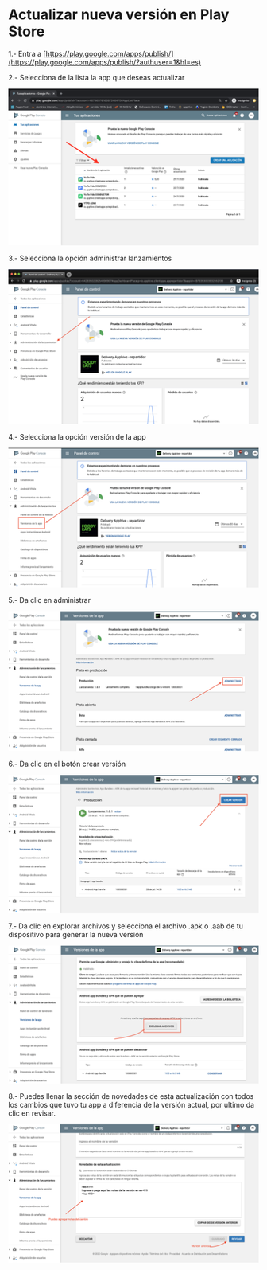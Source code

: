 # Actualizar nueva versión en Play Store

1.- Entra a [https://play.google.com/apps/publish/](https://play.google.com/apps/publish/?authuser=1&hl=es)  
  
2.- Selecciona de la lista la app que deseas actualizar 

![](../../.gitbook/assets/captura-de-pantalla-2020-08-19-a-la-s-15.07.09.png)

3.-  Selecciona la opción administrar lanzamientos

![](../../.gitbook/assets/image%20%2824%29.png)

4.- Selecciona la opción versión de la app

![](../../.gitbook/assets/image%20%2823%29.png)

5.- Da clic en administrar 

![](../../.gitbook/assets/image%20%2821%29.png)

6.- Da clic en el botón crear versión

![](../../.gitbook/assets/image%20%2822%29.png)

7.- Da clic en explorar archivos y selecciona el archivo .apk o .aab de tu dispositivo para generar la nueva versión

![](../../.gitbook/assets/image%20%2819%29.png)

8.-  Puedes llenar la sección de novedades de esta actualización con todos los cambios que tuvo tu app a diferencia de la versión actual, por ultimo da clic en revisar.

![](../../.gitbook/assets/image%20%2820%29.png)

